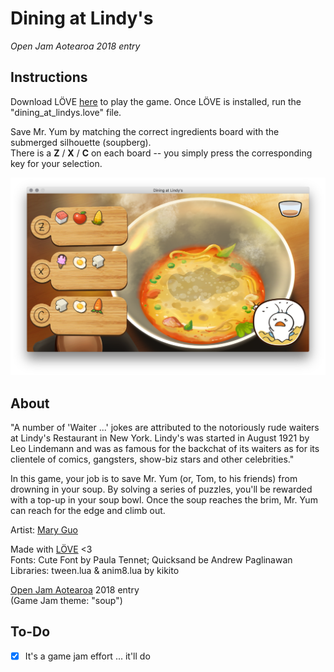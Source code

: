 # Dining at Lindy's

*Open Jam Aotearoa 2018 entry*

## Instructions

Download LÖVE [here](https://love2d.org/) to play the game. Once LÖVE is installed, run the "dining_at_lindys.love" file.

Save Mr. Yum by matching the correct ingredients board with the submerged silhouette (soupberg).  
There is a **Z** / **X** / **C** on each board -- you simply press the corresponding key for your selection.

![](screenshot.png)

## About

"A number of 'Waiter ...' jokes are attributed to the notoriously rude waiters at Lindy's Restaurant in New York. Lindy's was started in August 1921 by Leo Lindemann and was as famous for the backchat of its waiters as for its clientele of comics, gangsters, show-biz stars and other celebrities."

In this game, your job is to save Mr. Yum (or, Tom, to his friends) from drowning in your soup. By solving a series of puzzles, you'll be rewarded with a top-up in your soup bowl. Once the soup reaches the brim, Mr. Yum can reach for the edge and climb out.

Artist: [Mary Guo](https://www.maryguo.com/)

Made with [LÖVE](https://love2d.org/) <3  
Fonts: Cute Font by Paula Tennet; Quicksand be Andrew Paglinawan  
Libraries: tween.lua & anim8.lua by kikito

[Open Jam Aotearoa](https://openjam.cmp.ac.nz/) 2018 entry  
(Game Jam theme: "soup")

## To-Do

- [x] It's a game jam effort ... it'll do

